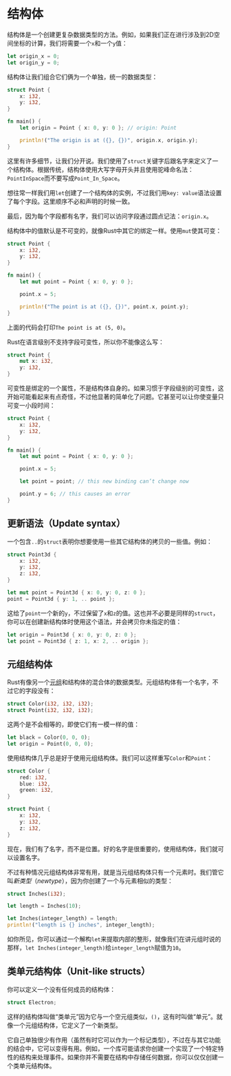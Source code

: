 # 结构体
结构体是一个创建更复杂数据类型的方法。例如，如果我们正在进行涉及到2D空间坐标的计算，我们将需要一个`x`和一个`y`值：

```rust
let origin_x = 0;
let origin_y = 0;
```

结构体让我们组合它们俩为一个单独，统一的数据类型：

```rust
struct Point {
    x: i32,
    y: i32,
}

fn main() {
    let origin = Point { x: 0, y: 0 }; // origin: Point

    println!("The origin is at ({}, {})", origin.x, origin.y);
}
```

这里有许多细节，让我们分开说。我们使用了`struct`关键字后跟名字来定义了一个结构体。根据传统，结构体使用大写字母开头并且使用驼峰命名法：`PointInSpace`而不要写成`Point_In_Space`。

想往常一样我们用`let`创建了一个结构体的实例，不过我们用`key: value`语法设置了每个字段。这里顺序不必和声明的时候一致。

最后，因为每个字段都有名字，我们可以访问字段通过圆点记法：`origin.x`。

结构体中的值默认是不可变的，就像Rust中其它的绑定一样。使用`mut`使其可变：

```rust
struct Point {
    x: i32,
    y: i32,
}

fn main() {
    let mut point = Point { x: 0, y: 0 };

    point.x = 5;

    println!("The point is at ({}, {})", point.x, point.y);
}
```

上面的代码会打印`The point is at (5, 0)`。

Rust在语言级别不支持字段可变性，所以你不能像这么写：

```rust
struct Point {
    mut x: i32,
    y: i32,
}
```

可变性是绑定的一个属性，不是结构体自身的。如果习惯于字段级别的可变性，这开始可能看起来有点奇怪，不过他显著的简单化了问题。它甚至可以让你使变量只可变一小段时间：

```rust
struct Point {
    x: i32,
    y: i32,
}

fn main() {
    let mut point = Point { x: 0, y: 0 };

    point.x = 5;

    let point = point; // this new binding can’t change now

    point.y = 6; // this causes an error
}
```

## 更新语法（Update syntax）
一个包含`..`的`struct`表明你想要使用一些其它结构体的拷贝的一些值。例如：

```rust
struct Point3d {
    x: i32,
    y: i32,
    z: i32,
}

let mut point = Point3d { x: 0, y: 0, z: 0 };
point = Point3d { y: 1, .. point };
```

这给了`point`一个新的`y`，不过保留了`x`和`z`的值。这也并不必要是同样的`struct`，你可以在创建新结构体时使用这个语法，并会拷贝你未指定的值：

```rust
let origin = Point3d { x: 0, y: 0, z: 0 };
let point = Point3d { z: 1, x: 2, .. origin };
```

## 元组结构体
Rust有像另一个[元组](http://doc.rust-lang.org/stable/book/primitive-types.html#tuples)和结构体的混合体的数据类型。元组结构体有一个名字，不过它的字段没有：

```rust
struct Color(i32, i32, i32);
struct Point(i32, i32, i32);
```

这两个是不会相等的，即使它们有一模一样的值：

```rust
let black = Color(0, 0, 0);
let origin = Point(0, 0, 0);
```

使用结构体几乎总是好于使用元组结构体。我们可以这样重写`Color`和`Point`：

```rust
struct Color {
    red: i32,
    blue: i32,
    green: i32,
}

struct Point {
    x: i32,
    y: i32,
    z: i32,
}
```

现在，我们有了名字，而不是位置。好的名字是很重要的，使用结构体，我们就可以设置名字。

不过有种情况元组结构体非常有用，就是当元组结构体只有一个元素时。我们管它叫*新类型*（*newtype*），因为你创建了一个与元素相似的类型：

```rust
struct Inches(i32);

let length = Inches(10);

let Inches(integer_length) = length;
println!("length is {} inches", integer_length);
```

如你所见，你可以通过一个解构`let`来提取内部的整形，就像我们在讲元组时说的那样，`let Inches(integer_length)`给`integer_length`赋值为`10`。

## 类单元结构体（Unit-like structs）
你可以定义一个没有任何成员的结构体：

```rust
struct Electron;
```

这样的结构体叫做“类单元”因为它与一个空元组类似，`()`，这有时叫做“单元”。就像一个元组结构体，它定义了一个新类型。

它自己单独很少有作用（虽然有时它可以作为一个标记类型），不过在与其它功能的结合中，它可以变得有用。例如，一个库可能请求你创建一个实现了一个特定特性的结构来处理事件。如果你并不需要在结构中存储任何数据，你可以仅仅创建一个类单元结构体。
